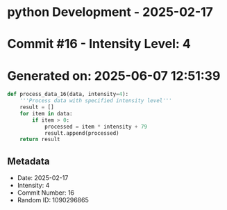 ﻿# python Development - 2025-02-17
# Commit #16 - Intensity Level: 4
# Generated on: 2025-06-07 12:51:39
```python
def process_data_16(data, intensity=4):
    '''Process data with specified intensity level'''
    result = []
    for item in data:
        if item > 0:
            processed = item * intensity + 79
            result.append(processed)
    return result
```
## Metadata
- Date: 2025-02-17
- Intensity: 4
- Commit Number: 16
- Random ID: 1090296865
